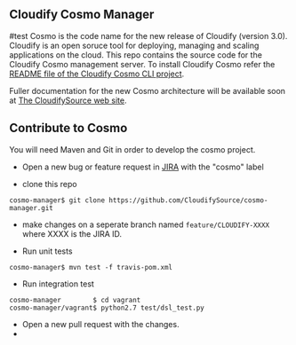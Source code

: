 ## Cloudify Cosmo  Manager
#test
Cosmo is the code name for the new release of Cloudify (version 3.0). Cloudify is an open soruce tool for deploying, managing and scaling applications on the cloud. 
This repo contains the source code for the Cloudify Cosmo management server. 
To install Cloudify Cosmo refer the [README file of the Cloudify Cosmo CLI project](https://github.com/CloudifySource/cosmo-cli/blob/develop/README.md). 

Fuller documentation for the new Cosmo architecture will be available soon at [The CloudifySource web site](http://www.cloudifysource.org). 


## Contribute to Cosmo ##

You will need Maven and Git in order to develop the cosmo project.

- Open a new bug or feature request in [JIRA](cloudifysource.atlassian.net) with the "cosmo" label

- clone this repo

```
cosmo-manager$ git clone https://github.com/CloudifySource/cosmo-manager.git
```

- make changes on a seperate branch named `feature/CLOUDIFY-XXXX` where XXXX is the JIRA ID.

- Run unit tests

```
cosmo-manager$ mvn test -f travis-pom.xml
```
    
- Run integration test

```
cosmo-manager        $ cd vagrant
cosmo-manager/vagrant$ python2.7 test/dsl_test.py
```

- Open a new pull request with the changes.
- 
